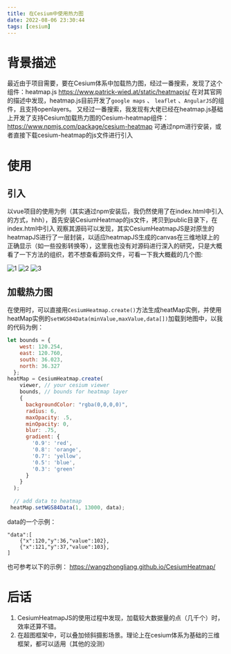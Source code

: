 ```yaml
---
title: 在Cesium中使用热力图
date: 2022-08-06 23:30:44
tags: [cesium]
---
```


# 背景描述
最近由于项目需要，要在Cesium体系中加载热力图，经过一番搜索，发现了这个组件：heatmap.js https://www.patrick-wied.at/static/heatmapjs/
在对其官网的描述中发现，heatmap.js目前开发了`google maps` 、 `leaflet` 、`AngularJS`的组件，且支持openlayers。
又经过一番搜索，我发现有大佬已经在heatmap.js基础上开发了支持Cesium加载热力图的Cesium-heatmap组件：https://www.npmjs.com/package/cesium-heatmap
可通过npm进行安装，或者直接下载cesium-heatmap的js文件进行引入
# 使用
## 引入
以vue项目的使用为例（其实通过npm安装后，我仍然使用了在index.html中引入的方式，hhh），首先安装CesiumHeatmap的js文件，拷贝到public目录下，在index.html中引入
观察其源码可以发现，其实CesiumHeatmapJS是对原生的heatmapJS进行了一层封装，以适应heatmapJS生成的canvas在三维地球上的正确显示（如一些投影转换等），这里我也没有对源码进行深入的研究，只是大概看了一下方法的组织，若不想查看源码文件，可看一下我大概截的几个图:

![1](https://raw.githubusercontent.com/homxuwang/homxuwang.github.io/jekyll/images/在Cesium中使用热力图/1.png)
![2](https://raw.githubusercontent.com/homxuwang/homxuwang.github.io/jekyll/images/在Cesium中使用热力图/2.png)
![3](https://raw.githubusercontent.com/homxuwang/homxuwang.github.io/jekyll/images/在Cesium中使用热力图/3.png)

## 加载热力图
在使用时，可以直接用`CesiumHeatmap.create()`方法生成heatMap实例，并使用heatMap实例的`setWGS84Data(minValue,maxValue,data[])`加载到地图中，以我的代码为例：
```js
let bounds = {
    west: 120.254,
    east: 120.760,
    south: 36.023,
    north: 36.327
  };
heatMap = CesiumHeatmap.create(
    viewer, // your cesium viewer
    bounds, // bounds for heatmap layer
    {
      backgroundColor: "rgba(0,0,0,0)",
      radius: 6,
      maxOpacity: .5,
      minOpacity: 0,
      blur: .75,
      gradient: {
        '0.9': 'red',
        '0.8': 'orange',
        '0.7': 'yellow',
        '0.5': 'blue',
        '0.3': 'green'
      }
    }
  );
  
  // add data to heatmap
 heatMap.setWGS84Data(1, 13000, data);
```
data的一个示例：
```
"data":[
    {"x":120,"y":36,"value":102},
    {"x":121,"y":37,"value":103},
]
```

也可参考以下的示例：
https://wangzhongliang.github.io/CesiumHeatmap/
# 后话
1. CesiumHeatmapJS的使用过程中发现，加载较大数据量的点（几千个）时，效率还算不错。
2. 在超图框架中，可以叠加倾斜摄影场景。理论上在cesium体系为基础的三维框架，都可以适用（其他的没测）

<!-- <div class="heatmap-wrapper">
  <div class="heatmap" style="position: absolute;width: 100%;height: 100%;"></div>
</div> -->
<script src="/myjs/heatmap.min.js"></script>
<script src="/myjs/initheatmap.js"></script>